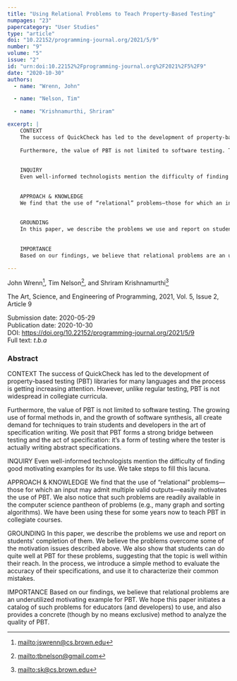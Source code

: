 ```yaml
---
title: "Using Relational Problems to Teach Property-Based Testing"
numpages: "23"
papercategory: "User Studies"
type: "article"
doi: "10.22152/programming-journal.org/2021/5/9"
number: "9"
volume: "5"
issue: "2"
id: "urn:doi:10.22152%2Fprogramming-journal.org%2F2021%2F5%2F9"
date: "2020-10-30"
authors: 
  - name: "Wrenn, John"

  - name: "Nelson, Tim"

  - name: "Krishnamurthi, Shriram"

excerpt: |
    CONTEXT
    The success of QuickCheck has led to the development of property-based testing (PBT) libraries for many languages and the process is getting increasing attention. However, unlike regular testing, PBT is not widespread in collegiate curricula.
    
    Furthermore, the value of PBT is not limited to software testing. The growing use of formal methods in, and the growth of software synthesis, all create demand for techniques to train students and developers in the art of specification writing. We posit that PBT forms a strong bridge between testing and the act of specification: it’s a form of testing where the tester is actually writing abstract specifications.
    
    
    INQUIRY
    Even well-informed technologists mention the difficulty of finding good motivating examples for its use. We take steps to fill this lacuna.
    
    
    APPROACH & KNOWLEDGE
    We find that the use of “relational” problems—those for which an input may admit multiple valid outputs—easily motivates the use of PBT. We also notice that such problems are readily available in the computer science pantheon of problems (e.g., many graph and sorting algorithms).  We have been using these for some years now to teach PBT in collegiate courses.
    
    
    GROUNDING
    In this paper, we describe the problems we use and report on students’ completion of them. We believe the problems overcome some of the motivation issues described above. We also show that students can do quite well at PBT for these problems, suggesting that the topic is well within their reach. In the process, we introduce a simple method to evaluate the accuracy of  their specifications, and use it to characterize their common mistakes.
    
    
    IMPORTANCE
    Based on our findings, we believe that relational problems are an underutilized motivating example for PBT. We hope this paper initiates a catalog of such problems for educators (and developers) to use, and also provides a concrete (though by no means exclusive) method to analyze the quality of PBT.

---
```

John Wrenn[^1], Tim Nelson[^2], and Shriram Krishnamurthi[^3]

The Art, Science, and Engineering of Programming, 2021, Vol. 5, Issue 2, Article 9

Submission date: 2020-05-29  
Publication date: 2020-10-30  
DOI: <https://doi.org/10.22152/programming-journal.org/2021/5/9>  
Full text: *t.b.a*  


### Abstract
CONTEXT
The success of QuickCheck has led to the development of property-based testing (PBT) libraries for many languages and the process is getting increasing attention. However, unlike regular testing, PBT is not widespread in collegiate curricula.

Furthermore, the value of PBT is not limited to software testing. The growing use of formal methods in, and the growth of software synthesis, all create demand for techniques to train students and developers in the art of specification writing. We posit that PBT forms a strong bridge between testing and the act of specification: it’s a form of testing where the tester is actually writing abstract specifications.


INQUIRY
Even well-informed technologists mention the difficulty of finding good motivating examples for its use. We take steps to fill this lacuna.


APPROACH & KNOWLEDGE
We find that the use of “relational” problems—those for which an input may admit multiple valid outputs—easily motivates the use of PBT. We also notice that such problems are readily available in the computer science pantheon of problems (e.g., many graph and sorting algorithms).  We have been using these for some years now to teach PBT in collegiate courses.


GROUNDING
In this paper, we describe the problems we use and report on students’ completion of them. We believe the problems overcome some of the motivation issues described above. We also show that students can do quite well at PBT for these problems, suggesting that the topic is well within their reach. In the process, we introduce a simple method to evaluate the accuracy of  their specifications, and use it to characterize their common mistakes.


IMPORTANCE
Based on our findings, we believe that relational problems are an underutilized motivating example for PBT. We hope this paper initiates a catalog of such problems for educators (and developers) to use, and also provides a concrete (though by no means exclusive) method to analyze the quality of PBT.


[^1]: <mailto:jswrenn@cs.brown.edu>
[^2]: <mailto:tbnelson@gmail.com>
[^3]: <mailto:sk@cs.brown.edu>
